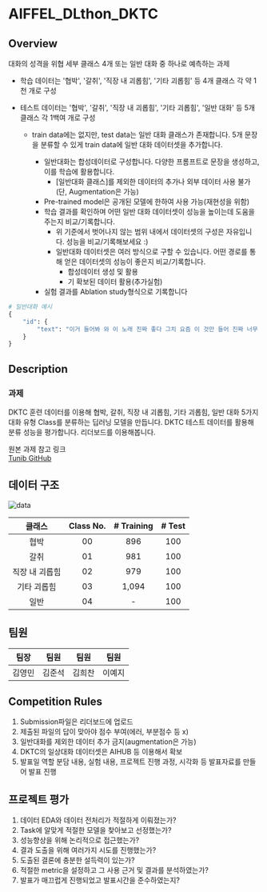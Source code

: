 # AIFFEL_DLthon_DKTC

## Overview
대화의 성격을 위협 세부 클래스 4개 또는 일반 대화 중 하나로 예측하는 과제

- 학습 데이터는 '협박', '갈취', '직장 내 괴롭힘', '기타 괴롭힘' 등 4개 클래스 각 약 1천 개로 구성

- 테스트 데이터는 '협박', '갈취', '직장 내 괴롭힘', '기타 괴롭힘', '일반 대화' 등 5개 클래스 각 1백여 개로 구성

    - train data에는 없지만, test data는 일반 대화 클래스가 존재합니다. 5개 문장을 분류할 수 있게 train data에 일반 대화 데이터셋을 추가합니다.

        - 일반대화는 합성데이터로 구성합니다. 다양한 프롬프트로 문장을 생성하고, 이를 학습에 활용합니다.
            - [일반대화 클래스]를 제외한 데이터의 추가나 외부 데이터 사용 불가(단, Augmentation은 가능)
        - Pre-trained model은 공개된 모델에 한하여 사용 가능(재현성을 위함)
        - 학습 결과를 확인하며 어떤 일반 대화 데이터셋이 성능을 높이는데 도움을 주는지 비교/기록합니다.
            - 위 기준에서 벗어나지 않는 범위 내에서 데이터셋의 구성은 자유입니다. 성능을 비교/기록해보세요 :)
            - 일반대화 데이터셋은 여러 방식으로 구할 수 있습니다. 어떤 경로를 통해 얻은 데이터셋의 성능이 좋은지 비교/기록합니다.
                - 합성데이터 생성 및 활용
                - 기 확보된 데이터 활용(추가실험)
        - 실험 결과를 Ablation study형식으로 기록합니다
```python
# 일반대화 예시
{
    "id": {
        "text": "이거 들어봐 와 이 노래 진짜 좋다 그치 요즘 이 것만 들어 진짜 너무 좋다 내가 요즘 듣는 것도 들어봐 음 난 좀 별론데 좋을 줄 알았는데 아쉽네 내 취향은 아닌 듯 배고프다 밥이나 먹으러 가자 그래"
    }
}
```
  
## Description
### 과제
DKTC 훈련 데이터를 이용해
협박, 갈취, 직장 내 괴롭힘, 기타 괴롭힘, 일반 대화 5가지 대화 유형 Class를 분류하는 딥러닝 모델을 만듭니다.
DKTC 테스트 데이터를 활용해 분류 성능을 평가합니다.
리더보드를 이용해봅니다.

원본 과제 참고 링크  
[Tunib GitHub](https://github.com/tunib-ai/DKTC)  

## 데이터 구조
![data](https://user-images.githubusercontent.com/42150335/149441163-7728a543-5dbd-4fb6-b12f-cae5fc79c6fe.png)
  
|클래스|Class No.|# Training|# Test|
|:----:|:------:|:------:|:------------:|
|협박|00|896|100|
|갈취|01|981|100|
|직장 내 괴롭힘|02|979|100|
|기타 괴롭힘|03|1,094|100|
|일반|04|-|100|

## 팀원
|팀장|팀원|팀원|팀원|
|:----:|:------:|:------:|:------------:|
|김영민|김준석|김희찬|이예지|

## Competition Rules
1. Submission파일은 리더보드에 업로드
2. 제출된 파일의 답이 맞아야 점수 부여(에러, 부분점수 등 x)
3. 일반대화를 제외한 데이터 추가 금지(augmentation은 가능)
4. DKTC의 일상대화 데이터셋은 AIHUB 등 이용해서 확보
5. 발표일 역할 분담 내용, 실험 내용, 프로젝트 진행 과정, 시각화 등 발표자료를 만들어 발표 진행

## 프로젝트 평가
1. 데이터 EDA와 데이터 전처리가 적절하게 이뤄졌는가?
2. Task에 알맞게 적절한 모델을 찾아보고 선정했는가?
3. 성능향상을 위해 논리적으로 접근했는가?
4. 결과 도출을 위해 여러가지 시도를 진행했는가?
5. 도출된 결론에 충분한 설득력이 있는가?
6. 적절한 metric을 설정하고 그 사용 근거 및 결과를 분석하였는가?
7. 발표가 매끄럽게 진행되었고 발표시간을 준수하였는지?